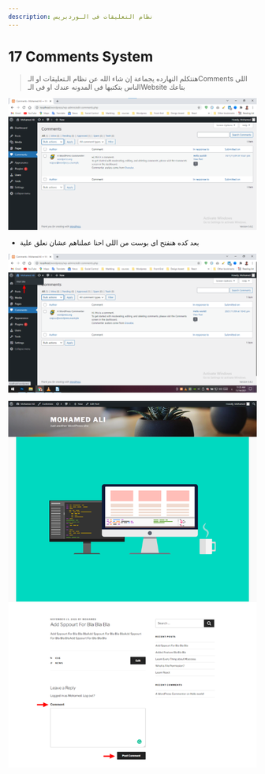```yaml
---
description: نظام التعليقات فى الـوردبريس
---
```


# 17 Comments System

> هنتكلم النهارده يجماعة إن شاء الله عن نظام الـتعليقات او الـComments اللى الناس بتكتبها فى المدونه عندك او فى الـWebsite بتاعك

![](<.gitbook/assets/WordPress - comments system.png>)

* بعد كده هنفتح اى بوست من اللى احنا عملناهم عشان نعلق علية

&#x20;

![هنروح على Visit Site عشان يجبلنا الموقع وهنختار اى Post](<.gitbook/assets/WordPress - commnets - visit site.png>)

![](<.gitbook/assets/WordPress - comments - add comment.png>)
